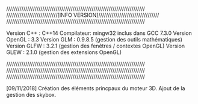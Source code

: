 /////////////////////////////////////////////////////////////////////////
///////////////////////////[INFO VERSION]////////////////////////////////
/////////////////////////////////////////////////////////////////////////

Version C++ : C++14
Compilateur: mingw32 inclus dans GCC 7.3.0
Version OpenGL : 3.3
Version GLM  : 0.9.8.5 	(gestion des outils mathématiques)
Version GLFW : 3.2.1   	(gestion des fenêtres / contextes OpenGL)
Version GLEW : 2.1.0	(gestion des extensions OpenGL)

/////////////////////////////////////////////////////////////////////////
/////////////////////////////////////////////////////////////////////////
/////////////////////////////////////////////////////////////////////////

[09/11/2018]
Création des éléments princpaux du moteur 3D.
Ajout de la gestion des skybox.